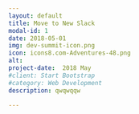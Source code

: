 ```yaml
---
layout: default
title: Move to New Slack 
modal-id: 1
date: 2018-05-01
img: dev-summit-icon.png
icon: icons8.com-Adventures-48.png
alt: 
project-date:  2018 May
#client: Start Bootstrap
#category: Web Development
description: qwqwqqw 

---
```

